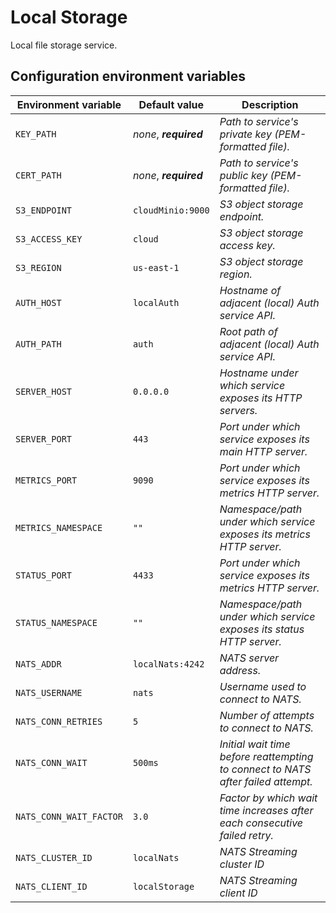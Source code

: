 # Local Storage

Local file storage service.

## Configuration environment variables
Environment variable | Default value | Description
------------ | ------------- | -------------
`KEY_PATH` | *none*, ***required*** | *Path to service's private key (PEM-formatted file).*
`CERT_PATH` | *none*, ***required*** | *Path to service's public key (PEM-formatted file).*
`S3_ENDPOINT` | `cloudMinio:9000` | *S3 object storage endpoint.*
`S3_ACCESS_KEY` | `cloud` | *S3 object storage access key.*
`S3_REGION` | `us-east-1` | *S3 object storage region.*
`AUTH_HOST` | `localAuth` | *Hostname of adjacent (local) Auth service API.*
`AUTH_PATH` | `auth` | *Root path of adjacent (local) Auth service API.*
`SERVER_HOST` | `0.0.0.0` | *Hostname under which service exposes its HTTP servers.*
`SERVER_PORT` | `443` | *Port under which service exposes its main HTTP server.*
`METRICS_PORT` | `9090` | *Port under which service exposes its metrics HTTP server.*
`METRICS_NAMESPACE` | `""` | *Namespace/path under which service exposes its metrics HTTP server.*
`STATUS_PORT` | `4433` | *Port under which service exposes its metrics HTTP server.*
`STATUS_NAMESPACE` | `""` | *Namespace/path under which service exposes its status HTTP server.*
`NATS_ADDR` | `localNats:4242` | *NATS server address.*
`NATS_USERNAME` | `nats` | *Username used to connect to NATS.*
`NATS_CONN_RETRIES` | `5` | *Number of attempts to connect to NATS.*
`NATS_CONN_WAIT` | `500ms` | *Initial wait time before reattempting to connect to NATS after failed attempt.*
`NATS_CONN_WAIT_FACTOR` | `3.0` | *Factor by which wait time increases after each consecutive failed retry.*
`NATS_CLUSTER_ID` | `localNats` | *NATS Streaming cluster ID*
`NATS_CLIENT_ID` | `localStorage` | *NATS Streaming client ID*

